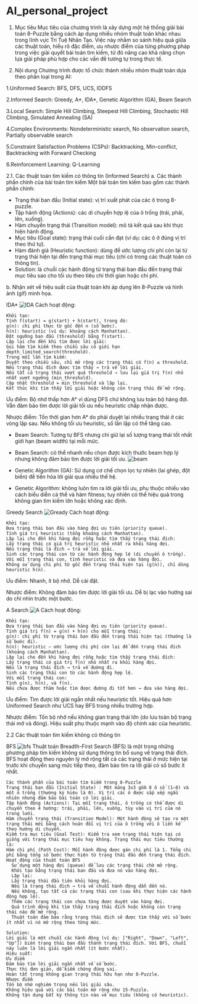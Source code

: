 # AI_personal_project
1. Mục tiêu
Mục tiêu của chương trình là xây dựng một hệ thống giải bài toán 8-Puzzle bằng cách áp dụng nhiều nhóm thuật toán khác nhau trong lĩnh vực Trí Tuệ Nhân Tạo. Việc này nhằm so sánh hiệu quả giữa các thuật toán, hiểu rõ đặc điểm, ưu nhược điểm của từng phương pháp trong việc giải quyết bài toán tìm kiếm, từ đó nâng cao khả năng chọn lựa giải pháp phù hợp cho các vấn đề tương tự trong thực tế.

2. Nội dung
Chương trình được tổ chức thành nhiều nhóm thuật toán dựa theo phân loại trong AI:

  1.Uniformed Search: BFS, DFS, UCS, IDDFS

  2.Informed Search: Greedy, A*, IDA*, Genetic Algorithm (GA), Beam Search

  3.Local Search: Simple Hill Climbing, Steepest Hill Climbing, Stochastic Hill Climbing, Simulated Annealing (SA)

  4.Complex Environments: Nondeterministic search, No observation search, Partially observable search

  5.Constraint Satisfaction Problems (CSPs): Backtracking, Min-conflict, Backtracking with Forward Checking

  6.Reinforcement Learning: Q-Learning

2.1. Các thuật toán tìm kiếm có thông tin (Informed Search)
  a. Các thành phần chính của bài toán tìm kiếm
Một bài toán tìm kiếm bao gồm các thành phần chính:

  + Trạng thái ban đầu (Initial state): vị trí xuất phát của các ô trong 8-puzzle.
  + Tập hành động (Actions): các di chuyển hợp lệ của ô trống (trái, phải, lên, xuống).
  + Hàm chuyển trạng thái (Transition model): mô tả kết quả sau khi thực hiện hành động.
  + Mục tiêu (Goal state): trạng thái cuối cần đạt (ví dụ: các ô ở đúng vị trí theo thứ tự).
  + Hàm đánh giá (Heuristic function): dùng để ước lượng chi phí còn lại từ trạng thái hiện tại đến trạng thái mục tiêu (chỉ có trong các thuật toán có thông tin).
  + Solution: là chuỗi các hành động từ trạng thái ban đầu đến trạng thái mục tiêu sao cho tối ưu theo tiêu chí thời gian hoặc chi phí.

b. Nhận xét về hiệu suất của thuật toán khi áp dụng lên 8-Puzzle và hình ảnh (gif) minh họa.

IDA*
![IDA](https://github.com/user-attachments/assets/f540281c-17c7-4aa0-bf0d-f1182f02ff3c)
Cách hoạt động:

    Khởi tạo:
    Tính f(start) = g(start) + h(start), trong đó:
    g(n): chi phí thực từ gốc đến n (số bước).
    h(n): heuristic (ví dụ: khoảng cách Manhattan).
    Đặt ngưỡng ban đầu (threshold) bằng f(start).
    Lặp lại cho đến khi tìm được lời giải:
    Gọi hàm tìm kiếm theo chiều sâu có giới hạn depth_limited_search(threshold).
    Trong mỗi lần tìm kiếm:
    Duyệt theo chiều sâu, chỉ mở rộng các trạng thái có f(n) ≤ threshold.
    Nếu trạng thái đích được tìm thấy → trả về lời giải.
    Nếu tất cả trạng thái vượt quá threshold → lưu lại giá trị f(n) nhỏ nhất vượt ngưỡng (min_threshold).
    Cập nhật threshold = min_threshold và lặp lại.
    Kết thúc khi tìm thấy lời giải hoặc không còn trạng thái để mở rộng.

Ưu điểm:
Bộ nhớ thấp hơn A* vì dùng DFS chứ không lưu toàn bộ hàng đợi.
Vẫn đảm bảo tìm được lời giải tối ưu nếu heuristic chấp nhận được.

Nhược điểm:
Tốn thời gian hơn A* do phải duyệt lại nhiều trạng thái ở các vòng lặp sau.
Nếu không tối ưu heuristic, số lần lặp có thể tăng cao.

  - Beam Search: Tương tự BFS nhưng chỉ giữ lại số lượng trạng thái tốt nhất giới hạn (beam width) tại mỗi mức.
  + Beam Search: có thể nhanh nếu chọn được kích thước beam hợp lý nhưng không đảm bảo tìm được lời giải tối ưu.
    ![beam](https://github.com/user-attachments/assets/9e31a041-df47-4501-890e-de4192f9d398)
  - Genetic Algorithm (GA): Sử dụng cơ chế chọn lọc tự nhiên (lai ghép, đột biến) để tiến hóa lời giải qua nhiều thế hệ.
  + Genetic Algorithm: không luôn tìm ra lời giải tối ưu, phụ thuộc nhiều vào cách biểu diễn cá thể và hàm fitness; tuy nhiên có thể hiệu quả trong không gian tìm kiếm lớn hoặc không xác định.

Greedy Search
    ![Gready](https://github.com/user-attachments/assets/2edf4f5c-219b-47b3-af8f-671335c90f0a)
Cách hoạt động:

    Khởi tạo:
    Đưa trạng thái ban đầu vào hàng đợi ưu tiên (priority queue).
    Tính giá trị heuristic (tổng khoảng cách Manhattan).
    Lặp lại cho đến khi hàng đợi rỗng hoặc tìm thấy trạng thái đích:
    Lấy trạng thái có giá trị heuristic nhỏ nhất ra khỏi hàng đợi.
    Nếu trạng thái là đích → trả về lời giải.
    Sinh các trạng thái con từ các hành động hợp lệ (di chuyển ô trống).
    Với mỗi trạng thái con, tính heuristic và đưa vào hàng đợi.
    Không sử dụng chi phí từ gốc đến trạng thái hiện tại (g(n)), chỉ dùng heuristic h(n).

Ưu điểm:
Nhanh, ít bộ nhớ.
Dễ cài đặt.

Nhược điểm:
Không đảm bảo tìm được lời giải tối ưu.
Dễ bị lạc vào hướng sai do chỉ nhìn trước một bước.

A Search 
    ![A](https://github.com/user-attachments/assets/4fe45389-afc1-481b-b7b6-d45018ff7274)
Cách hoạt động:

    Khởi tạo:
    Đưa trạng thái ban đầu vào hàng đợi ưu tiên (priority queue).
    Tính giá trị f(n) = g(n) + h(n) cho mỗi trạng thái:
    g(n): chi phí từ trạng thái ban đầu đến trạng thái hiện tại (thường là số bước đi).
    h(n): heuristic – ước lượng chi phí còn lại để đến trạng thái đích (khoảng cách Manhattan).
    Lặp lại cho đến khi hàng đợi rỗng hoặc tìm thấy trạng thái đích:
    Lấy trạng thái có giá trị f(n) nhỏ nhất ra khỏi hàng đợi.
    Nếu là trạng thái đích → trả về đường đi.
    Sinh các trạng thái con từ các hành động hợp lệ.
    Với mỗi trạng thái con:
    Tính g(n), h(n), và f(n).
    Nếu chưa được thăm hoặc tìm được đường đi tốt hơn → đưa vào hàng đợi.

Ưu điểm:
Tìm được lời giải ngắn nhất nếu heuristic tốt.
Hiệu quả hơn Uniformed Search như UCS hay BFS trong nhiều trường hợp.

Nhược điểm:
Tốn bộ nhớ nếu không gian trạng thái lớn (do lưu toàn bộ trạng thái mở và đóng).
Hiệu suất phụ thuộc mạnh vào độ chính xác của heuristic.

2.2 Các thuật toán tìm kiếm không có thông tin

BFS
![bfs](https://github.com/user-attachments/assets/ea3a408d-5e41-41c3-9bff-a147eb8d53ea)
  Thuật toán Breadth-First Search (BFS) là một trong những phương pháp tìm kiếm không sử dụng thông tin bổ sung về trạng thái đích. BFS hoạt động theo nguyên lý mở rộng tất cả các trạng thái ở mức hiện tại trước khi chuyển sang mức tiếp theo, đảm bảo tìm ra lời giải có số bước ít nhất. 
  
    Các thành phần của bài toán tìm kiếm trong 8-Puzzle
    Trạng thái ban đầu (Initial State) : Một mảng 3x3 gồm 8 ô số (1–8) và một ô trống (thường ký hiệu là 0). Vị trí các ô được sắp xếp ngẫu nhiên nhưng đảm bảo bài toán có lời giải.
    Tập hành động (Actions): Tại mỗi trạng thái, ô trống có thể được di chuyển theo 4 hướng: trái, phải, lên, xuống, tùy vào vị trí của nó trong lưới.
    Hàm chuyển trạng thái (Transition Model): Một hành động sẽ tạo ra một trạng thái mới bằng cách hoán đổi vị trí của ô trống với ô liền kề theo hướng di chuyển.
    Kiểm tra mục tiêu (Goal Test): Kiểm tra xem trạng thái hiện tại có giống với trạng thái mục tiêu hay không. Trạng thái mục tiêu thường là:
    Hàm chi phí (Path Cost): Mỗi hành động được gán chi phí là 1. Tổng chi phí bằng tổng số bước thực hiện từ trạng thái đầu đến trạng thái đích.
    Hoạt động của thuật toán BFS
      Sử dụng một hàng đợi (queue) để lưu các trạng thái chờ mở rộng.
      Khởi tạo bằng trạng thái ban đầu và đưa nó vào hàng đợi.
      Lặp lại:
      Lấy trạng thái đầu tiên khỏi hàng đợi.
      Nếu là trạng thái đích → trả về chuỗi hành động dẫn đến nó.
      Nếu không, tạo tất cả các trạng thái con (sau khi thực hiện các hành động hợp lệ).
      Thêm các trạng thái con chưa từng được duyệt vào hàng đợi.
      Quá trình dừng khi tìm thấy trạng thái đích hoặc không còn trạng thái nào để mở rộng.
      Thuật toán đảm bảo rằng trạng thái đích sẽ được tìm thấy với số bước ít nhất vì nó mở rộng theo từng mức.

    Solution:
    Lời giải là một chuỗi các hành động (ví dụ: ["Right", "Down", "Left", "Up"]) biến trạng thái ban đầu thành trạng thái đích. Với BFS, chuỗi này luôn là lời giải ngắn nhất (ít bước nhất).
    Hiệu suất:
    Ưu điểm
    Đảm bảo tìm lời giải ngắn nhất về số bước.
    Thực thi đơn giản, dễ kiểm chứng đúng sai.
    Hoàn tất trong không gian trạng thái hữu hạn như 8-Puzzle.
    Nhược điểm
    Tốn bộ nhớ nghiêm trọng nếu lời giải sâu.
    Không hiệu quả với các bài toán mở rộng như 15-Puzzle.
    Không tận dụng bất kỳ thông tin nào về mục tiêu (không có heuristic).
